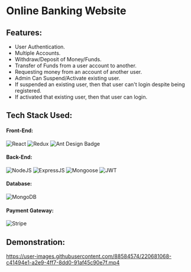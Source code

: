 # Online Banking Website
## Features:
* User Authentication.
* Multiple Accounts.
* Withdraw/Deposit of Money/Funds.
* Transfer of Funds from a user account to another.
* Requesting money from an account of another user.
* Admin Can Suspend/Activate existing user.
* If suspended an existing user, then that user can't login despite being registered.
* If activated that existing user, then that user can login.

## Tech Stack Used:
#### Front-End:
<img alt="React" src="https://img.shields.io/badge/react-%2320232a.svg?style=for-the-badge&logo=react&logoColor=%2361DAFB"/> <img alt="Redux" src="https://img.shields.io/badge/Redux-593D88?style=for-the-badge&logo=redux&logoColor=white"/> <img src="https://img.shields.io/badge/Ant%20Design-0170FE?logo=antdesign&logoColor=fff&style=for-the-badge" alt="Ant Design Badge">

#### Back-End:
<img alt="NodeJS" src="https://img.shields.io/badge/Node.js-43853D?style=for-the-badge&logo=node.js&logoColor=white"/> <img alt="ExpressJS" src="https://img.shields.io/badge/Express.js-000000?style=for-the-badge&logo=express&logoColor=white"/> <img alt="Mongoose" src ="https://img.shields.io/badge/Mongoose-orange?style=for-the-badge&logo=mongodb&logoColor=white"/> <img alt="JWT" src ="https://img.shields.io/badge/JWT-red?style=for-the-badge&logo=JSON+Web+Tokens&logoColor=white"/> 

#### Database:
<img alt="MongoDB" src ="https://img.shields.io/badge/MongoDB-4EA94B?style=for-the-badge&logo=mongodb&logoColor=white"/>

#### Payment Gateway:
<img alt="Stripe" src="https://img.shields.io/badge/Stripe-626CD9?style=for-the-badge&logo=Stripe&logoColor=white"/>

## Demonstration:
https://user-images.githubusercontent.com/88584574/220681068-c41494e1-a2e9-4ff7-8dd0-91af45c90e7f.mp4

